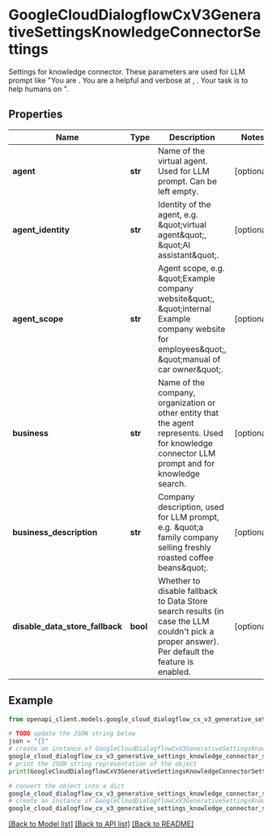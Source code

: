 # GoogleCloudDialogflowCxV3GenerativeSettingsKnowledgeConnectorSettings

Settings for knowledge connector. These parameters are used for LLM prompt like \"You are . You are a helpful and verbose at , . Your task is to help humans on \".

## Properties

Name | Type | Description | Notes
------------ | ------------- | ------------- | -------------
**agent** | **str** | Name of the virtual agent. Used for LLM prompt. Can be left empty. | [optional] 
**agent_identity** | **str** | Identity of the agent, e.g. \&quot;virtual agent\&quot;, \&quot;AI assistant\&quot;. | [optional] 
**agent_scope** | **str** | Agent scope, e.g. \&quot;Example company website\&quot;, \&quot;internal Example company website for employees\&quot;, \&quot;manual of car owner\&quot;. | [optional] 
**business** | **str** | Name of the company, organization or other entity that the agent represents. Used for knowledge connector LLM prompt and for knowledge search. | [optional] 
**business_description** | **str** | Company description, used for LLM prompt, e.g. \&quot;a family company selling freshly roasted coffee beans\&quot;. | [optional] 
**disable_data_store_fallback** | **bool** | Whether to disable fallback to Data Store search results (in case the LLM couldn&#39;t pick a proper answer). Per default the feature is enabled. | [optional] 

## Example

```python
from openapi_client.models.google_cloud_dialogflow_cx_v3_generative_settings_knowledge_connector_settings import GoogleCloudDialogflowCxV3GenerativeSettingsKnowledgeConnectorSettings

# TODO update the JSON string below
json = "{}"
# create an instance of GoogleCloudDialogflowCxV3GenerativeSettingsKnowledgeConnectorSettings from a JSON string
google_cloud_dialogflow_cx_v3_generative_settings_knowledge_connector_settings_instance = GoogleCloudDialogflowCxV3GenerativeSettingsKnowledgeConnectorSettings.from_json(json)
# print the JSON string representation of the object
print(GoogleCloudDialogflowCxV3GenerativeSettingsKnowledgeConnectorSettings.to_json())

# convert the object into a dict
google_cloud_dialogflow_cx_v3_generative_settings_knowledge_connector_settings_dict = google_cloud_dialogflow_cx_v3_generative_settings_knowledge_connector_settings_instance.to_dict()
# create an instance of GoogleCloudDialogflowCxV3GenerativeSettingsKnowledgeConnectorSettings from a dict
google_cloud_dialogflow_cx_v3_generative_settings_knowledge_connector_settings_from_dict = GoogleCloudDialogflowCxV3GenerativeSettingsKnowledgeConnectorSettings.from_dict(google_cloud_dialogflow_cx_v3_generative_settings_knowledge_connector_settings_dict)
```
[[Back to Model list]](../README.md#documentation-for-models) [[Back to API list]](../README.md#documentation-for-api-endpoints) [[Back to README]](../README.md)


